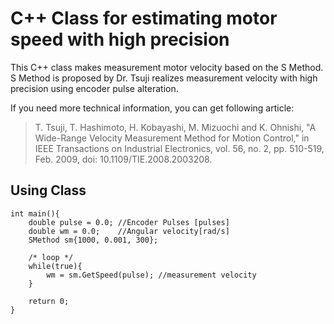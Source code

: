 # C++ Class for estimating motor speed with high precision 
This C++ class makes measurement motor velocity based on the S Method.
S Method is proposed by Dr. Tsuji realizes measurement velocity with high precision using encoder pulse alteration.  

If you need more technical information, you can get following article:
    
> T. Tsuji, T. Hashimoto, H. Kobayashi, M. Mizuochi and K. Ohnishi, "A Wide-Range Velocity Measurement Method for Motion Control," in IEEE Transactions on Industrial Electronics, vol. 56, no. 2, pp. 510-519, Feb. 2009, doi: 10.1109/TIE.2008.2003208.

## Using Class

    int main(){
        double pulse = 0.0; //Encoder Pulses [pulses]
        double wm = 0.0;    //Angular velocity[rad/s]
        SMethod sm{1000, 0.001, 300};
    
        /* loop */
        while(true){
            wm = sm.GetSpeed(pulse); //measurement velocity
        }
    
        return 0;
    }
